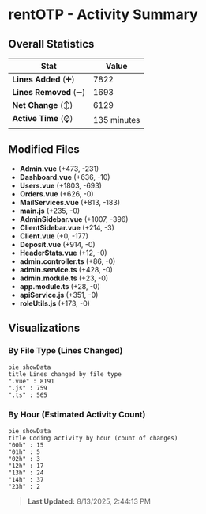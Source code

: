 # rentOTP - Activity Summary 

## Overall Statistics

| Stat                   | Value                                                             |
| ---------------------- | ----------------------------------------------------------------- |
| **Lines Added** (➕)   | 7822                                          |
| **Lines Removed** (➖) | 1693                                        |
| **Net Change** (↕)    | 6129                |
| **Active Time** (⌚)   | 135 minutes |


## Modified Files
- **Admin.vue** (+473, -231)
- **Dashboard.vue** (+636, -10)
- **Users.vue** (+1803, -693)
- **Orders.vue** (+626, -0)
- **MailServices.vue** (+813, -183)
- **main.js** (+235, -0)
- **AdminSidebar.vue** (+1007, -396)
- **ClientSidebar.vue** (+214, -3)
- **Client.vue** (+0, -177)
- **Deposit.vue** (+914, -0)
- **HeaderStats.vue** (+12, -0)
- **admin.controller.ts** (+86, -0)
- **admin.service.ts** (+428, -0)
- **admin.module.ts** (+23, -0)
- **app.module.ts** (+28, -0)
- **apiService.js** (+351, -0)
- **roleUtils.js** (+173, -0)

## Visualizations

### By File Type (Lines Changed)

```mermaid
pie showData
title Lines changed by file type
".vue" : 8191
".js" : 759
".ts" : 565
```

### By Hour (Estimated Activity Count)

```mermaid
pie showData
title Coding activity by hour (count of changes)
"00h" : 15
"01h" : 5
"02h" : 3
"12h" : 17
"13h" : 24
"14h" : 37
"23h" : 2
```


> **Last Updated:** 8/13/2025, 2:44:13 PM